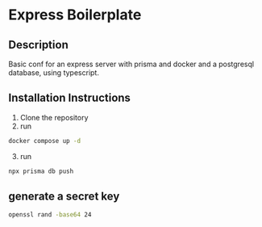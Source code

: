 # Express Boilerplate

## Description

Basic conf for an express server with prisma and docker and a postgresql database, using typescript.

## Installation Instructions

1. Clone the repository
2. run

```bash
docker compose up -d
```

3. run

```bash
npx prisma db push
```

## generate a secret key

```bash
openssl rand -base64 24
```
